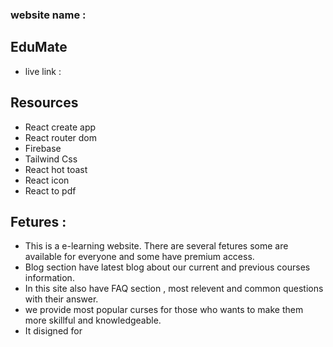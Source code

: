 ### website name :
## EduMate

- live link : 

## Resources 
- React create app
- React router dom
- Firebase 
- Tailwind Css
- React hot toast
- React icon
- React to pdf 


## Fetures :
 - This is a e-learning website. There are several fetures some are available for everyone and some have premium access.
 - Blog section have latest blog about our current and previous courses information.
 - In this site also have FAQ section , most relevent and common questions with their answer.
 - we provide most popular curses for those who wants to make them more skillful and knowledgeable.
- It disigned for 
